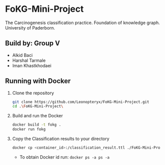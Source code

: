 # FoKG-Mini-Project
The Carcinogenesis classification practice. Foundation of knowledge graph. University of Paderborn.


## Build by: Group V

* Alkid Baci
* Harshal Tarmale 
* Iman Khastkhodaei

## Running with Docker
1. Clone the repository
   ```sh
   git clone https://github.com/Leonopteryx/FoKG-Mini-Project.git
   cd .\FoKG-Mini-Project\
   ```
2. Build and run the Docker
   ```sh
   docker build -t fokg .
   docker run fokg
   ```
3. Copy the Classification results to your directory
   ```sh
   docker cp <container_id>:/classification_result.ttl ./FoKG-Mini-Project/
   ```
   * To obtain Docker id run: ```docker ps -a ps -a```